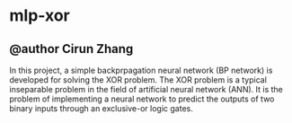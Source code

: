 # mlp-xor

@author Cirun Zhang
--------------
In this project, a simple backprpagation neural network (BP network) is developed for solving the XOR problem. The XOR problem is a typical inseparable problem in the field of artificial neural network (ANN). It is the problem of implementing a neural network to predict the outputs of two binary inputs through an exclusive-or logic gates.
